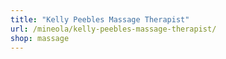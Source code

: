 ```yaml
---
title: "Kelly Peebles Massage Therapist"
url: /mineola/kelly-peebles-massage-therapist/
shop: massage
---
```

